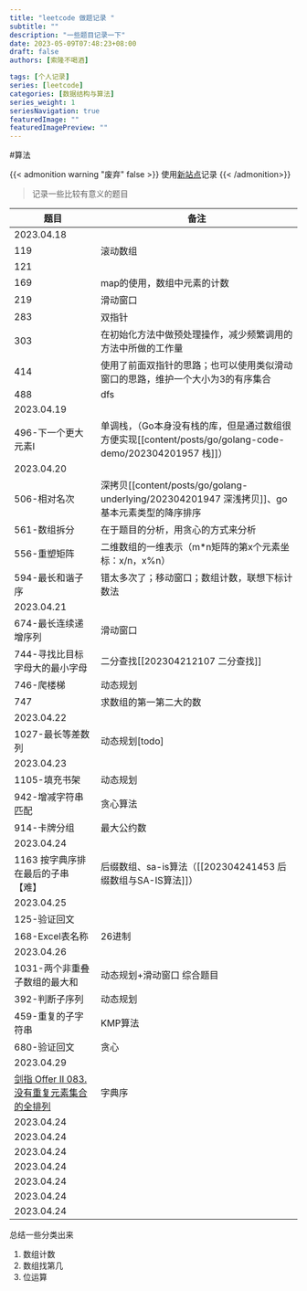 ```yaml
---
title: "leetcode 做题记录 "
subtitle: ""
description: "一些题目记录一下"
date: 2023-05-09T07:48:23+08:00
draft: false
authors: [索隆不喝酒]

tags: [个人记录]
series: [leetcode]
categories: [数据结构与算法]
series_weight: 1
seriesNavigation: true
featuredImage: ""
featuredImagePreview: ""
---
```

<!--more-->

#算法

{{< admonition warning "废弃" false >}}
使用[新站点](https://honghuiqiang.com/algo/3.%E5%85%B6%E4%BB%96%E8%AE%B0%E5%BD%95/202305270227%20%E6%AF%8F%E6%97%A5%E4%B8%80%E9%A2%98/)记录
{{< /admonition>}}

> 记录一些比较有意义的题目

|题目|备注|
|----|----|
|2023.04.18||
|119|滚动数组|
|121||
|169|map的使用，数组中元素的计数|
|219|滑动窗口|
|283|双指针|
|303|在初始化方法中做预处理操作，减少频繁调用的方法中所做的工作量|
|414|使用了前面双指针的思路；也可以使用类似滑动窗口的思路，维护一个大小为3的有序集合|
|488|dfs|
|2023.04.19||
|496-下一个更大元素I|单调栈，（Go本身没有栈的库，但是通过数组很方便实现[[content/posts/go/golang-code-demo/202304201957 栈]]）|
|2023.04.20||
|506-相对名次|深拷贝[[content/posts/go/golang-underlying/202304201947 深浅拷贝]]、go基本元素类型的降序排序|
|561-数组拆分|在于题目的分析，用贪心的方式来分析|
|556-重塑矩阵|二维数组的一维表示（m\*n矩阵的第x个元素坐标：x/n，x%n）|
|594-最长和谐子序|错太多次了；移动窗口；数组计数，联想下标计数法|
|2023.04.21||
|674-最长连续递增序列|滑动窗口|
|744-寻找比目标字母大的最小字母|二分查找[[202304212107 二分查找]]|
|746-爬楼梯|动态规划|
|747|求数组的第一第二大的数|
|2023.04.22||
|1027-最长等差数列|动态规划[todo]|
|2023.04.23||
|1105-填充书架|动态规划|
|942-增减字符串匹配|贪心算法|
|914-卡牌分组|最大公约数|
|2023.04.24||
|1163 按字典序排在最后的子串【难】|后缀数组、sa-is算法（[[202304241453 后缀数组与SA-IS算法]]）|
|2023.04.25||
|125-验证回文||
|168-Excel表名称|26进制|
|2023.04.26||
|1031-两个非重叠子数组的最大和|动态规划+滑动窗口 综合题目|
|392-判断子序列|动态规划|
|459-重复的子字符串|KMP算法|
|680-验证回文|贪心|
|2023.04.29||
|[剑指 Offer II 083. 没有重复元素集合的全排列](https://leetcode.cn/problems/VvJkup/)|字典序|
|2023.04.24||
|2023.04.24||
|2023.04.24||
|2023.04.24||
|2023.04.24||
|2023.04.24||
|2023.04.24||


总结一些分类出来
1. 数组计数
2. 数组找第几
3. 位运算